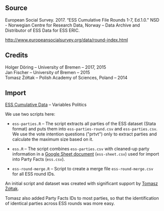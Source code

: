 ## Source

European Social Survey. 2017. “ESS Cumulative File Rounds 1-7, Ed.1.0." NSD - Norwegian Centre for Research Data, Norway – Data Archive and Distributor of ESS Data for ESS ERIC.

http://www.europeansocialsurvey.org/data/round-index.html


## Credits

Holger Döring – University of Bremen – 2017, 2015  
Jan Fischer – University of Bremen – 2015  
Tomasz Żółtak – Polish Academy of Sciences, Poland – 2014


## Import

[ESS Cumulative Data](http://www.europeansocialsurvey.org/downloadwizard/) – Variables Politics

We use two scripts here:

* `ess-parties.R` –
  The script extracts all parties of the ESS dataset (Stata format) and puts them into `ess-parties-round.csv` and `ess-parties.csv`. We use the vote intention questions ("prtvt") only to extract parties and calculate the maximum size based on it.

* `ess.R` –
  The script combines `ess-parties.csv` with cleaned-up party information in a [Google Sheet document](https://docs.google.com/spreadsheets/d/e/2PACX-1vShN6niFbUoafOKmngESbROIHBIyvzVP_H7FXU5COSnQRb_YgYjZq24iv27Emj_kZAu5EBndMnSJrAa/pub?output=csv) (`ess-sheet.csv`) used for import into Party Facts (`ess.csv`).

* `ess-round-merge.R` –
  Script to create a merge file `ess-round-merge.csv` for all ESS round IDs.


An initial script and dataset was created with significant support by [Tomasz Żółtak](mailto:t.zoltak@ibe.edu.pl).  

Tomasz also added Party Facts IDs to most parties, so that the identification of identical parties across ESS rounds was more easy.
